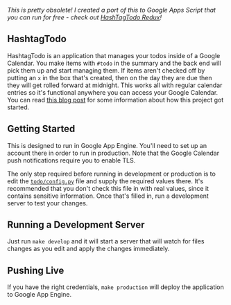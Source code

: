 *This is pretty obsolete! I created a port of this to Google Apps Script that you can run for free - check out [HashTagTodo Redux](https://github.com/slackpad/hashtagtodo-redux)!*

HashtagTodo
-----------

HashtagTodo is an application that manages your todos inside of a Google Calendar. You make items with `#todo` in the summary and the back end will pick them up and start managing them. If items aren't checked off by putting an `x` in the box that's created, then on the day they are due then they will get rolled forward at midnight. This works all with regular calendar entries so it's functional anywhere you can access your Google Calendar. You can read [this blog post](http://www.slackpad.com/startups/hashtagtodo/programming/2015/08/14/seriously-a-todo-list.html) for some information about how this project got started.

Getting Started
---------------

This is designed to run in Google App Engine. You'll need to set up an account there in order to run in production. Note that the Google Calendar push notifications require you to enable TLS.

The only step required before running in development or production is to edit the [`todo/config.py`](https://github.com/slackpad/hashtagtodo-open/blob/master/todo/config.py) file and supply the required values there. It's recommended that you don't check this file in with real values, since it contains sensitive information. Once that's filled in, run a development server to test your changes.

Running a Development Server
----------------------------

Just run `make develop` and it will start a server that will watch for files changes as you edit and apply the changes immediately.

Pushing Live
------------

If you have the right credentials, `make production` will deploy the application to Google App Engine.
